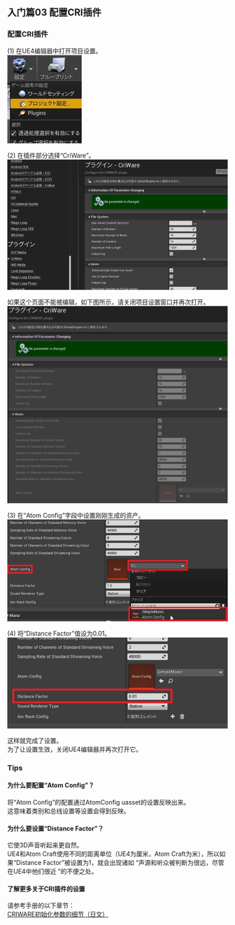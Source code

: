 ﻿## 入门篇03  配置CRI插件

### 配置CRI插件
(1) 在UE4编辑器中打开项目设置。<br/>
![](../images/a25c7086-399d-4dbe-91e8-aaf0f6bd8c94-960x1141r.jpg)

(2) 在插件部分选择“CriWare”。<br/>
![](../images/1701c253-f945-4e1f-8589-84a665a24635-960x569r.jpg)

如果这个页面不能被编辑，如下图所示，请关闭项目设置窗口并再次打开。<br/>
![](../images/47039b13-ae4c-468b-af91-b8c4b9d9db97-960x860r.jpg)

(3) 在“Atom Config”字段中设置刚刚生成的资产。<br/>
![](../images/53d8ef63-ef45-4986-9b0f-2191b9f1b505-960x445r.jpg)

(4) 将“Distance Factor”值设为0.01。<br/>
![](../images/3ada7e7d-3ca4-4316-afb8-2c501befafb2-960x396r.jpg)

这样就完成了设置。<br/>
为了让设置生效，关闭UE4编辑器并再次打开它。

### Tips
#### 为什么要配置“Atom Config”？
将“Atom Config”的配置通过AtomConfig uasset的设置反映出来。<br/>
这意味着类别和总线设置等设置会得到反映。

#### 为什么要设置“Distance Factor”？
它使3D声音听起来更自然。<br/>
UE4和Atom Craft使用不同的距离单位（UE4为厘米，Atom Craft为米），所以如果“Distance Factor”被设置为1，就会出现诸如 “声源和听众被判断为很远，尽管在UE4中他们很近 ”的不便之处。

#### 了解更多关于CRI插件的设置
请参考手册的以下章节：<br/>
<a href="https://game.criware.jp/manual/ue4_plugin/contents/criware_ue4_initialize_parameter.html" target="_blank">CRIWARE初始化参数的细节（日文）</a>